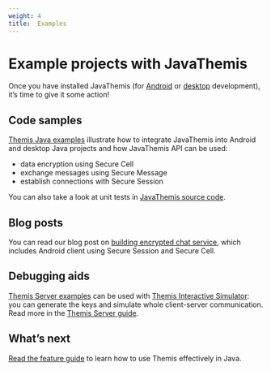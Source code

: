 ```yaml
---
weight: 4
title:  Examples
---
```


# Example projects with JavaThemis

Once you have installed JavaThemis
(for [Android](../installation-android/) or [desktop](../installation-desktop/) development),
it’s time to give it some action!

## Code samples

[Themis Java examples](https://github.com/cossacklabs/themis-java-examples)
illustrate how to integrate JavaThemis into Android and desktop Java projects
and how JavaThemis API can be used:

  - data encryption using Secure Cell
  - exchange messages using Secure Message
  - establish connections with Secure Session

You can also take a look at unit tests
in [JavaThemis source code](https://github.com/cossacklabs/themis/tree/master/tests/themis/wrappers/android/com/cossacklabs/themis/test).

## Blog posts

You can read our blog post on [building encrypted chat service](https://www.cossacklabs.com/building-secure-chat),
which includes Android client using Secure Session and Secure Cell.

## Debugging aids

[Themis Server examples](https://github.com/cossacklabs/themis/tree/master/docs/examples/Themis-server/java)
can be used with [Themis Interactive Simulator](/simulator/interactive/):
you can generate the keys and simulate whole client-server communication.
Read more in the [Themis Server guide](/docs/themis/debugging/themis-server/).

## What’s next

[Read the feature guide](../features/)
to learn how to use Themis effectively in Java.
